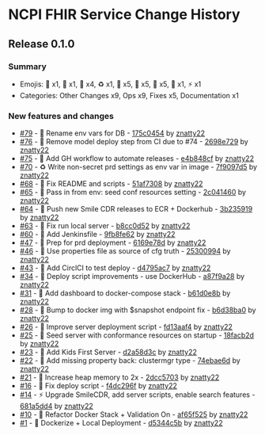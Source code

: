 # NCPI FHIR Service Change History

## Release 0.1.0

### Summary

- Emojis: 🚚 x1, 🚧 x1, 👷 x4, ♻️ x1, 🐛 x5, 🔧 x5, 🐳 x5, 📝 x1, ⚡️ x1
- Categories: Other Changes x9, Ops x9, Fixes x5, Documentation x1

### New features and changes

- [#79](https://github.com/kids-first/kf-api-fhir-service/pull/79) - 🚚 Rename env vars for DB - [175c0454](https://github.com/kids-first/kf-api-fhir-service/commit/175c04542d3618bc5e7bd9fa45c668b62699136e) by [znatty22](https://github.com/znatty22)
- [#76](https://github.com/kids-first/kf-api-fhir-service/pull/76) - 🚧 Remove model deploy step from CI due to #74 - [2698e729](https://github.com/kids-first/kf-api-fhir-service/commit/2698e7291f1de1f9fccff1f98d9a0069a2f087a2) by [znatty22](https://github.com/znatty22)
- [#75](https://github.com/kids-first/kf-api-fhir-service/pull/75) - 👷 Add GH workflow to automate releases - [e4b848cf](https://github.com/kids-first/kf-api-fhir-service/commit/e4b848cfe0756915a87105f05d91a59649f4a679) by [znatty22](https://github.com/znatty22)
- [#70](https://github.com/kids-first/kf-api-fhir-service/pull/70) - ♻️ Write non-secret prd settings as env var in image - [7f9097d5](https://github.com/kids-first/kf-api-fhir-service/commit/7f9097d59b210d03d74622cdaff0fb950eee2094) by [znatty22](https://github.com/znatty22)
- [#68](https://github.com/kids-first/kf-api-fhir-service/pull/68) - 🐛 Fix README and scripts - [51af7308](https://github.com/kids-first/kf-api-fhir-service/commit/51af7308b1c2c82cc7a7fed9c030678920e0dc78) by [znatty22](https://github.com/znatty22)
- [#65](https://github.com/kids-first/kf-api-fhir-service/pull/65) - 🔧 Pass in from env: seed conf resources setting - [2c041460](https://github.com/kids-first/kf-api-fhir-service/commit/2c041460c37180b2eeb1b2360f1faf2471407d80) by [znatty22](https://github.com/znatty22)
- [#64](https://github.com/kids-first/kf-api-fhir-service/pull/64) - 🐳 Push new Smile CDR releases to ECR + Dockerhub - [3b235919](https://github.com/kids-first/kf-api-fhir-service/commit/3b23591992cb8a29935533a541fb17eacd14ff36) by [znatty22](https://github.com/znatty22)
- [#63](https://github.com/kids-first/kf-api-fhir-service/pull/63) - 🐛 Fix run local server - [b8cc0d52](https://github.com/kids-first/kf-api-fhir-service/commit/b8cc0d52538dcd136104a7a378fb1d948a81c5bc) by [znatty22](https://github.com/znatty22)
- [#60](https://github.com/kids-first/kf-api-fhir-service/pull/60) - 👷 Add Jenkinsfile - [9fb8fe62](https://github.com/kids-first/kf-api-fhir-service/commit/9fb8fe62bbe274c2452ba7d77da328545e1f73da) by [znatty22](https://github.com/znatty22)
- [#47](https://github.com/kids-first/kf-api-fhir-service/pull/47) - 👷 Prep for prd deployment - [6169e78d](https://github.com/kids-first/kf-api-fhir-service/commit/6169e78dd6b95b00433229536bd1bd39852cea71) by [znatty22](https://github.com/znatty22)
- [#46](https://github.com/kids-first/kf-api-fhir-service/pull/46) - 🐛 Use properties file as source of cfg truth - [25300994](https://github.com/kids-first/kf-api-fhir-service/commit/2530099471a9a15f7af891fca0e1374fead8e408) by [znatty22](https://github.com/znatty22)
- [#43](https://github.com/kids-first/kf-api-fhir-service/pull/43) - 👷 Add CirclCI to test deploy - [d4795ac7](https://github.com/kids-first/kf-api-fhir-service/commit/d4795ac77ee595a3722fe8f148f98132efcb9093) by [znatty22](https://github.com/znatty22)
- [#34](https://github.com/kids-first/kf-api-fhir-service/pull/34) - 🐳 Deploy script improvements - use DockerHub - [a87f9a28](https://github.com/kids-first/kf-api-fhir-service/commit/a87f9a28cc44f98497418612c00cb85d800770f5) by [znatty22](https://github.com/znatty22)
- [#31](https://github.com/kids-first/kf-api-fhir-service/pull/31) - 🐳 Add dashboard to docker-compose stack - [b61d0e8b](https://github.com/kids-first/kf-api-fhir-service/commit/b61d0e8bafbe1d9a4be0e37bceaa93ef20234b53) by [znatty22](https://github.com/znatty22)
- [#28](https://github.com/kids-first/kf-api-fhir-service/pull/28) - 🐳 Bump to docker img with $snapshot endpoint fix - [b6d38ba0](https://github.com/kids-first/kf-api-fhir-service/commit/b6d38ba057f892d673638f7f10e115fc02d73ecc) by [znatty22](https://github.com/znatty22)
- [#26](https://github.com/kids-first/kf-api-fhir-service/pull/26) - 🔧 Improve server deployment script - [fd13aaf4](https://github.com/kids-first/kf-api-fhir-service/commit/fd13aaf45712e6b3fc991498bbb0153d7926dc4d) by [znatty22](https://github.com/znatty22)
- [#25](https://github.com/kids-first/kf-api-fhir-service/pull/25) - 🔧 Seed server with conformance resources on startup - [18facb2d](https://github.com/kids-first/kf-api-fhir-service/commit/18facb2dc2f6d6585ace15bfc3c45c6e8f6ea0a4) by [znatty22](https://github.com/znatty22)
- [#23](https://github.com/kids-first/kf-api-fhir-service/pull/23) - 📝 Add Kids First Server - [d2a58d3c](https://github.com/kids-first/kf-api-fhir-service/commit/d2a58d3cb6b6e3a6e8b5ed9a622f4895ddcfc862) by [znatty22](https://github.com/znatty22)
- [#22](https://github.com/kids-first/kf-api-fhir-service/pull/22) - 🐛 Add missing property back: clustermgr type - [74ebae6d](https://github.com/kids-first/kf-api-fhir-service/commit/74ebae6db6b7db0bd9925c09fc13e7a1f88ac84a) by [znatty22](https://github.com/znatty22)
- [#21](https://github.com/kids-first/kf-api-fhir-service/pull/21) - 🔧 Increase heap memory to 2x - [2dcc5703](https://github.com/kids-first/kf-api-fhir-service/commit/2dcc5703d8a9450fd8a37b98e81f2f144f9cf0b3) by [znatty22](https://github.com/znatty22)
- [#16](https://github.com/kids-first/kf-api-fhir-service/pull/16) - 🐛 Fix deploy script - [f4dc296f](https://github.com/kids-first/kf-api-fhir-service/commit/f4dc296f035e2d4c23dc6a204de36f7bbc7778c0) by [znatty22](https://github.com/znatty22)
- [#14](https://github.com/kids-first/kf-api-fhir-service/pull/14) - ⚡️ Upgrade SmileCDR, add server scripts, enable search features - [681a5dd4](https://github.com/kids-first/kf-api-fhir-service/commit/681a5dd4367bc48d2a55ed9c3a56ecbcd9307701) by [znatty22](https://github.com/znatty22)
- [#10](https://github.com/kids-first/kf-api-fhir-service/pull/10) - 🔧 Refactor Docker Stack + Validation On - [af65f525](https://github.com/kids-first/kf-api-fhir-service/commit/af65f525ba03a9b8250ab5760dae81cd2b6db7d7) by [znatty22](https://github.com/znatty22)
- [#1](https://github.com/kids-first/kf-api-fhir-service/pull/1) - 🐳 Dockerize + Local Deployment - [d5344c5b](https://github.com/kids-first/kf-api-fhir-service/commit/d5344c5b2f7a583297c7809ee8a01eb4d3cddf60) by [znatty22](https://github.com/znatty22)
